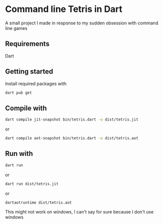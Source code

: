 # Command line Tetris in Dart
A small project I made in response to my sudden obsession with command line games

## Requirements
Dart

## Getting started
Install required packages with
```bash
dart pub get
```

## Compile with
```bash
dart compile jit-snapshot bin/tetris.dart -o dist/tetris.jit
```
or 
```bash
dart compile aot-snapshot bin/tetris.dart -o dist/tetris.aot
```

## Run with
```bash
dart run
```
or
```bash
dart run dist/tetris.jit
```
or
```bash
dartaotruntime dist/tetris.aot
```

This might not work on windows, I can't say for sure because I don't use windows